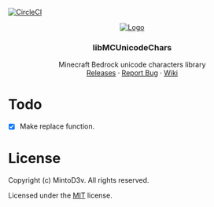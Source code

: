 [![CircleCI](https://dl.circleci.com/status-badge/img/gh/mintodev/libMCUnicodeChars/tree/main.svg?style=svg)](https://dl.circleci.com/status-badge/redirect/gh/mintodev/libMCUnicodeChars/tree/main)

<div align="center">
  <a href="https://github.com/MintoD/libMCUnicodeChars">
    <img src="https://raw.githubusercontent.com/MintoD/libMCUnicodeChars/main/assets/code-builder.png" alt="Logo" width="auto" height="auto">
  </a>

<h3 align="center">libMCUnicodeChars</h3>

  <p align="center">
    Minecraft Bedrock unicode characters library
    <br />
    <a href="https://github.com/MintoD/libMCUnicodeChars/releases">Releases</a>
    ·
    <a href="https://github.com/MintoD/libMCUnicodeChars/issues">Report Bug</a>
    ·
    <a href="https://github.com/MintoD/libMCUnicodeChars/wiki">Wiki</a>
  </p>
</div>

# Todo
- [x] Make replace function.

# License
Copyright (c) MintoD3v. All rights reserved.

Licensed under the [MIT](https://github.com/MintoD/libMCUnicodeChars/blob/main/LICENSE) license.

